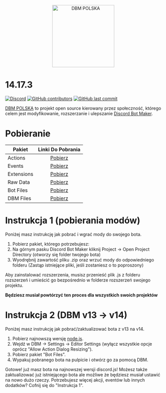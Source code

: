 <p align="center">
  <a title="DBM POLSKA" href="https://discord.gg/9HYB4n3Dz4" target="_blank">
    <img src="https://media.discordapp.net/attachments/1301409004248891443/1301440161464324128/Discord_Bot_Maker_PL.png?ex=67933a1a&is=6791e89a&hm=338cc7388bfddd23c8e28929dc86ee90aafbfc3d118bb18063cd4bdf5129ed42&=&format=webp&quality=lossless&width=663&height=663" width="200" alt="DBM POLSKA" />
  </a>
</p>

# 14.17.3

[![Discord](https://img.shields.io/discord/1301396266479124501?label=discord)](https://discord.gg/9HYB4n3Dz4)
[![GitHub contributors](https://img.shields.io/github/contributors/shadow64gg/DBM-14)](https://github.com/Shadow64gg/DBM-14)
[![GitHub last commit](https://img.shields.io/github/last-commit/shadow64gg/DBM-14)](https://github.com/Shadow64gg/DBM-14)

[DBM POLSKA](https://discord.gg/9HYB4n3Dz4) to projekt open source kierowany przez społeczność, którego celem jest modyfikowanie, rozszerzanie i ulepszanie [Discord Bot Maker](https://store.steampowered.com/app/682130/Discord_Bot_Maker/).

# Pobieranie

| Pakiet    |                                                        Linki Do Pobrania                                                         |
| ---------- | :--------------------------------------------------------------------------------------------------------------------------: |
| Actions    |  [Pobierz](https://shadow64gg.github.io/DBM-DownGit/#/home?url=https://github.com/Shadow64gg/DBM-14/tree/DBM-v14/actions)   |
| Events     |   [Pobierz](https://shadow64gg.github.io/DBM-DownGit/#/home?url=https://github.com/Shadow64gg/DBM-14/tree/DBM-v14/events)   |
| Extensions | [Pobierz](https://shadow64gg.github.io/DBM-DownGit/#/home?url=https://github.com/Shadow64gg/DBM-14/tree/DBM-v14/extensions) |
| Raw Data | [Pobierz](https://shadow64gg.github.io/DBM-DownGit/#/home?url=https://github.com/Shadow64gg/DBM-14/tree/DBM-v14/raw%20data) |
| Bot Files | [Pobierz](https://shadow64gg.github.io/DBM-DownGit/#/home?url=https://github.com/Shadow64gg/DBM-14/tree/DBM-v14/bot%20files) |
| DBM Files | [Pobierz](https://shadow64gg.github.io/DBM-DownGit/#/home?url=https://github.com/Shadow64gg/DBM-14/tree/DBM-v14/dbm%20files) |

# Instrukcja 1 (pobierania modów)

Poniżej masz instrukcję jak pobrać i wgrać mody do swojego bota.

1.  Pobierz pakiet, którego potrzebujesz:
2.  Na górnym pasku Discord Bot Maker kliknij Project → Open Project Directory (otworzy się folder twojego bota)
3.  Wyodrębnij zawartość pliku .zip oraz wrzuć mody do odpowiedniego folderu
    (Zastąp istniejące pliki, jeśli zostaniesz o to poproszony)

Aby zainstalować rozszerzenia, musisz przenieść plik .js z folderu rozszerzeń i umieścić go bezpośrednio w folderze rozszerzeń swojego projektu.

**Będziesz musiał powtórzyć ten proces dla wszystkich swoich projektów**

# Instrukcja 2 (DBM v13 → v14)

Poniżej masz instrukcję jak pobrać/zaktualizować bota z v13 na v14.

1.  Pobierz najnowszą wersję [node.js](https://nodejs.org/en).
2.  Wejdź w DBM → Settings → Editor Settings (wyłącz wszystkie opcje oprócz "Allow Action Dialog Resizing").
3.  Pobierz pakiet "Bot Files".
4.  Wypakuj pobranego bota na pulpicie i otwórz go za pomocą DBM.

Gotowe! już masz bota na najnowszej wersji discord.js!
Możesz także zaktualizować już istniejącego bota ale możliwe że będziesz musiał ustawić na nowo dużo rzeczy.
Potrzebujesz więcej akcji, eventów lub innych dodatków? Cofnij się do "Instrukcja 1".
